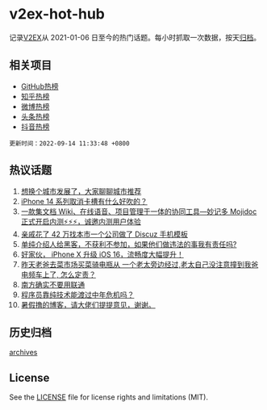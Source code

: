 # v2ex-hot-hub

 记录[V2EX](https://www.v2ex.com/)从 2021-01-06 日至今的热门话题。每小时抓取一次数据，按天[归档](archives)。
 
 ## 相关项目

- [GitHub热榜](https://github.com/snaildev/github-hot-hub)
- [知乎热榜](https://github.com/snaildev/zhihu-hot-hub)
- [微博热榜](https://github.com/snaildev/weibo-hot-hub)
- [头条热榜](https://github.com/snaildev/toutiao-hot-hub)
- [抖音热榜](https://github.com/snaildev/douyin-hot-hub)


 `更新时间：2022-09-14 11:33:48 +0800`

## 热议话题

1. [想换个城市发展了，大家聊聊城市推荐](https://www.v2ex.com/t/879714)
1. [iPhone 14 系列取消卡槽有什么好吹的？](https://www.v2ex.com/t/879761)
1. [一款集文档 Wiki、在线语音、项目管理于一体的协同工具—妙记多 Mojidoc 正式开启内测⚡️⚡️⚡️，诚邀内测用户体验](https://www.v2ex.com/t/879800)
1. [亲戚花了 42 万找本市一个公司做了 Discuz 手机模板](https://www.v2ex.com/t/879840)
1. [单纯介绍人给黑客，不获利不参加，如果他们做违法的事我有责任吗?](https://www.v2ex.com/t/879752)
1. [好家伙， iPhone X 升级 iOS 16，流畅度大幅提升！](https://www.v2ex.com/t/879699)
1. [昨天老爸去菜市场买菜骑电瓶从 一个老太旁边经过,老太自己没注意撞到我爸电频车上了, 怎么定责？](https://www.v2ex.com/t/879679)
1. [南方确实不要用联通](https://www.v2ex.com/t/879870)
1. [程序员靠纯技术能渡过中年危机吗？](https://www.v2ex.com/t/879797)
1. [暑假撸的博客，请大佬们提提意见，谢谢。](https://www.v2ex.com/t/879833)

## 历史归档

[archives](archives)

## License

See the [LICENSE](LICENSE) file for license rights and limitations (MIT).
